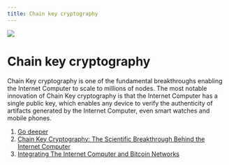 ```yaml
---
title: Chain key cryptography
---
```


![](/img/how-it-works/chain-key-technology.600x300.jpg)

# Chain key cryptography

Chain Key cryptography is one of the fundamental breakthroughs enabling the Internet Computer to scale to millions of nodes. The most notable innovation of Chain Key cryptography is that the Internet Computer has a single public key, which enables any device to verify the authenticity of artifacts generated by the Internet Computer, even smart watches and mobile phones.

1. [Go deeper](/how-it-works/chain-key-technology/)
2. [Chain Key Cryptography: The Scientific Breakthrough Behind the Internet Computer](https://medium.com/dfinity/chain-key-technology-one-public-key-for-the-internet-computer-6a3644901e28)
3. [Integrating The Internet Computer and Bitcoin Networks](https://www.youtube.com/watch?v=TtVo3krjARI)
